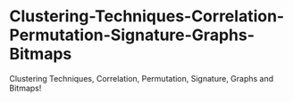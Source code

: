 # Clustering-Techniques-Correlation-Permutation-Signature-Graphs-Bitmaps
Clustering Techniques, Correlation, Permutation, Signature, Graphs and Bitmaps!
